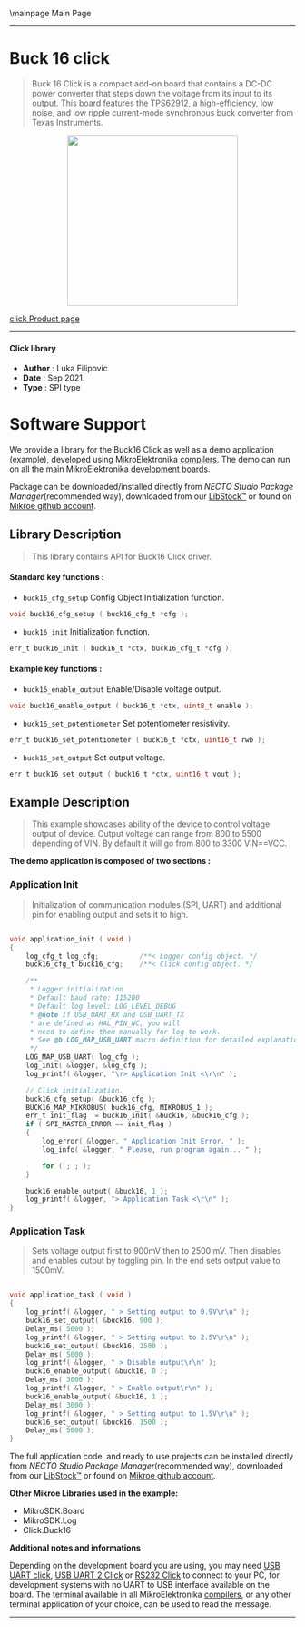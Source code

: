 \mainpage Main Page


---
# Buck 16 click

> Buck 16 Click is a compact add-on board that contains a DC-DC power converter that steps down the voltage from its input to its output. This board features the TPS62912, a high-efficiency, low noise, and low ripple current-mode synchronous buck converter from Texas Instruments.

<p align="center">
  <img src="https://download.mikroe.com/images/click_for_ide/buck16_click.png" height=300px>
</p>

[click Product page](https://www.mikroe.com/buck-16-click)

---


#### Click library

- **Author**        : Luka Filipovic
- **Date**          : Sep 2021.
- **Type**          : SPI type


# Software Support

We provide a library for the Buck16 Click
as well as a demo application (example), developed using MikroElektronika
[compilers](https://www.mikroe.com/necto-studio).
The demo can run on all the main MikroElektronika [development boards](https://www.mikroe.com/development-boards).

Package can be downloaded/installed directly from *NECTO Studio Package Manager*(recommended way), downloaded from our [LibStock&trade;](https://libstock.mikroe.com) or found on [Mikroe github account](https://github.com/MikroElektronika/mikrosdk_click_v2/tree/master/clicks).

## Library Description

> This library contains API for Buck16 Click driver.

#### Standard key functions :

- `buck16_cfg_setup` Config Object Initialization function.
```c
void buck16_cfg_setup ( buck16_cfg_t *cfg );
```

- `buck16_init` Initialization function.
```c
err_t buck16_init ( buck16_t *ctx, buck16_cfg_t *cfg );
```

#### Example key functions :

- `buck16_enable_output` Enable/Disable voltage output.
```c
void buck16_enable_output ( buck16_t *ctx, uint8_t enable );
```

- `buck16_set_potentiometer` Set potentiometer resistivity.
```c
err_t buck16_set_potentiometer ( buck16_t *ctx, uint16_t rwb );
```

- `buck16_set_output` Set output voltage.
```c
err_t buck16_set_output ( buck16_t *ctx, uint16_t vout );
```

## Example Description

> This example showcases ability of the device to
control voltage output of device. Output voltage 
can range from 800 to 5500 depending of VIN. By default
it will go from 800 to 3300 VIN==VCC.

**The demo application is composed of two sections :**

### Application Init

> Initialization of communication modules (SPI, UART) 
and additional pin for enabling output and sets it to
high.

```c

void application_init ( void )
{
    log_cfg_t log_cfg;          /**< Logger config object. */
    buck16_cfg_t buck16_cfg;    /**< Click config object. */

    /** 
     * Logger initialization.
     * Default baud rate: 115200
     * Default log level: LOG_LEVEL_DEBUG
     * @note If USB_UART_RX and USB_UART_TX 
     * are defined as HAL_PIN_NC, you will 
     * need to define them manually for log to work. 
     * See @b LOG_MAP_USB_UART macro definition for detailed explanation.
     */
    LOG_MAP_USB_UART( log_cfg );
    log_init( &logger, &log_cfg );
    log_printf( &logger, "\r> Application Init <\r\n" );

    // Click initialization.
    buck16_cfg_setup( &buck16_cfg );
    BUCK16_MAP_MIKROBUS( buck16_cfg, MIKROBUS_1 );
    err_t init_flag  = buck16_init( &buck16, &buck16_cfg );
    if ( SPI_MASTER_ERROR == init_flag )
    {
        log_error( &logger, " Application Init Error. " );
        log_info( &logger, " Please, run program again... " );

        for ( ; ; );
    }

    buck16_enable_output( &buck16, 1 );
    log_printf( &logger, "> Application Task <\r\n" );
}

```

### Application Task

> Sets voltage output first to 900mV then to 2500 mV.
Then disables and enables output by toggling pin.
In the end sets output value to 1500mV.

```c

void application_task ( void )
{
    log_printf( &logger, " > Setting output to 0.9V\r\n" );
    buck16_set_output( &buck16, 900 );
    Delay_ms( 5000 );
    log_printf( &logger, " > Setting output to 2.5V\r\n" );
    buck16_set_output( &buck16, 2500 );
    Delay_ms( 5000 );
    log_printf( &logger, " > Disable output\r\n" );
    buck16_enable_output( &buck16, 0 );
    Delay_ms( 3000 );
    log_printf( &logger, " > Enable output\r\n" );
    buck16_enable_output( &buck16, 1 );
    Delay_ms( 3000 );
    log_printf( &logger, " > Setting output to 1.5V\r\n" );
    buck16_set_output( &buck16, 1500 );
    Delay_ms( 5000 );
}

```

The full application code, and ready to use projects can be installed directly from *NECTO Studio Package Manager*(recommended way), downloaded from our [LibStock&trade;](https://libstock.mikroe.com) or found on [Mikroe github account](https://github.com/MikroElektronika/mikrosdk_click_v2/tree/master/clicks).

**Other Mikroe Libraries used in the example:**

- MikroSDK.Board
- MikroSDK.Log
- Click.Buck16

**Additional notes and informations**

Depending on the development board you are using, you may need
[USB UART click](http://shop.mikroe.com/usb-uart-click),
[USB UART 2 Click](http://shop.mikroe.com/usb-uart-2-click) or
[RS232 Click](http://shop.mikroe.com/rs232-click) to connect to your PC, for
development systems with no UART to USB interface available on the board. The
terminal available in all MikroElektronika
[compilers](http://shop.mikroe.com/compilers), or any other terminal application
of your choice, can be used to read the message.

---
